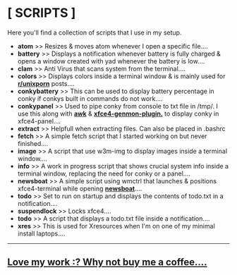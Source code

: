 # [ SCRIPTS ]

Here you'll find a collection of scripts that I use in my setup.

+ **atom** >> Resizes & moves atom whenever I open a specific file....
+ **battery** >> Displays a notification whenever battery is fully charged & opens a window created with yad whenever the battery is low....
+ **clam** >> Anti Virus that scans system from the terminal....
+ **colors** >> Displays colors inside a terminal window & is mainly used for [**r/unixporn**](https://www.reddit.com/r/unixporn/) posts....
+ **conkybattery** >> This can be used to display battery percentage in conky if conkys built in commands do not work....
+ **conkypanel** >> Used to pipe conky from console to txt file in /tmp/. I use this along with [**awk**](https://linux.die.net/man/1/awk) & [**xfce4-genmon-plugin.**](https://goodies.xfce.org/projects/panel-plugins/xfce4-genmon-plugin) to display conky in xfce4-panel....
+ **extract** >> Helpfull when extracting files. Can also be placed in .bashrc
+ **fetch** >> A simple fetch script that I started working on but never finished....
+ **image** >> A script that use w3m-img to display images inside a terminal window....
+ **info** >> A work in progress script that shows crucial system info inside a terminal window, replacing the need for conky or a panel....
+ **newsboat** >> A simple script using wmctrl that launches & positions xfce4-terminal while opening [**newsboat**](https://newsboat.org/)....
+ **todo** >> Set to run on startup and displays the contents of todo.txt in a notification....
+ **suspendlock** >> Locks xfce4....
+ **todo** >> A script that displays a todo.txt file inside a notification....
+ **xres** >> This is used for Xresources when I'm on one of my minimal install laptops....

----

## [Love my work :? Why not buy me a coffee....](https://paypal.me/furycd001?locale.x=en_GB)
